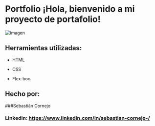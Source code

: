 # Portfolio ¡Hola, bienvenido a mi proyecto de portafolio!

![imagen](https://github.com/user-attachments/assets/c1edb331-6e20-438e-829b-5b2a8c2c24b5)  
## Herramientas utilizadas:

* HTML

* CSS

* Flex-box

## Hecho por:

###Sebastián Cornejo

### Linkedin: https://www.linkedin.com/in/sebastian-cornejo-/
